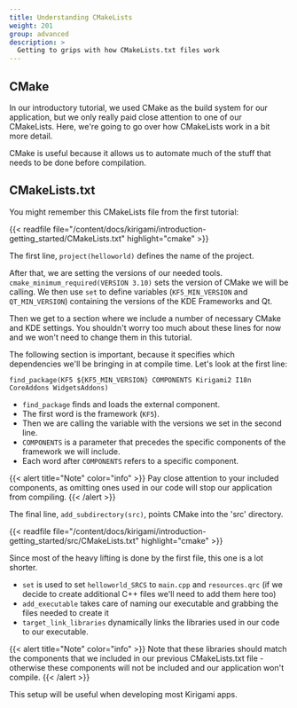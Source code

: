 ```yaml
---
title: Understanding CMakeLists
weight: 201
group: advanced
description: > 
  Getting to grips with how CMakeLists.txt files work
---
```


## CMake
In our introductory tutorial, we used CMake as the build system for our application, but we only really paid close attention to one of our CMakeLists. Here, we're going to go over how CMakeLists work in a bit more detail.

CMake is useful because it allows us to automate much of the stuff that needs to be done before compilation. 

## CMakeLists.txt

You might remember this CMakeLists file from the first tutorial:

{{< readfile file="/content/docs/kirigami/introduction-getting_started/CMakeLists.txt" highlight="cmake" >}}

The first line, `project(helloworld)` defines the name of the project.

After that, we are setting the versions of our needed tools. `cmake_minimum_required(VERSION 3.10)` sets the version of CMake we will be calling. We then use `set` to define variables (`KF5_MIN_VERSION` and `QT_MIN_VERSION`) containing the versions of the KDE Frameworks and Qt.

Then we get to a section where we include a number of necessary CMake and KDE settings. You shouldn't worry too much about these lines for now and we won't need to change them in this tutorial.

The following section is important, because it specifies which dependencies we'll be bringing in at compile time. Let's look at the first line: 

`find_package(KF5 ${KF5_MIN_VERSION} COMPONENTS Kirigami2 I18n CoreAddons WidgetsAddons)`
- `find_package` finds and loads the external component.
- The first word is the framework (`KF5`).
- Then we are calling the variable with the versions we set in the second line.
- `COMPONENTS` is a parameter that precedes the specific components of the framework we will include.
- Each word after `COMPONENTS` refers to a specific component.

{{< alert title="Note" color="info" >}}
Pay close attention to your included components, as omitting ones used in our code will stop our application from compiling.
{{< /alert >}}

The final line, `add_subdirectory(src)`, points CMake into the 'src' directory.

{{< readfile file="/content/docs/kirigami/introduction-getting_started/src/CMakeLists.txt" highlight="cmake" >}}

Since most of the heavy lifting is done by the first file, this one is a lot shorter.

- `set` is used to set `helloworld_SRCS` to `main.cpp` and `resources.qrc` (if we decide to create additional C++ files we'll need to add them here too)
- `add_executable` takes care of naming our executable and grabbing the files needed to create it
- `target_link_libraries` dynamically links the libraries used in our code to our executable. 

{{< alert title="Note" color="info" >}}
Note that these libraries should match the components that we included in our previous CMakeLists.txt file - otherwise these components will not be included and our application won't compile.
{{< /alert >}}

This setup will be useful when developing most Kirigami apps.

